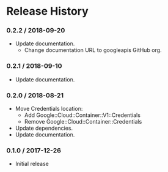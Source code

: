 # Release History

### 0.2.2 / 2018-09-20

* Update documentation.
  * Change documentation URL to googleapis GitHub org.

### 0.2.1 / 2018-09-10

* Update documentation.

### 0.2.0 / 2018-08-21

* Move Credentials location:
  * Add Google::Cloud::Container::V1::Credentials
  * Remove Google::Cloud::Container::Credentials
* Update dependencies.
* Update documentation.

### 0.1.0 / 2017-12-26

* Initial release
